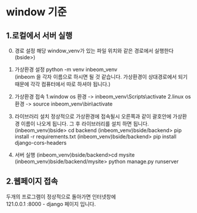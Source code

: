 # window 기준

## 1.로컬에서 서버 실행   
0. 경로 설정
해당 window_venv가 있는 파일 위치와 같은 경로에서 실행한다(bside>)

1. 가상환경 설정
python -m venv inbeom_venv    
(inbeom 을 각자 이름으로 하시면 될 것 같습니다. 가상환경이 상대경로에서 되기 때문에 각각 컴퓨터에서 따로 하셔야 됩니다.)

2. 가상환경 접속
1.window os 환경 -> inbeom_venv\Scripts\activate
2.linux os 환경 -> source inbeom_venv\bin\activate  

3. 라이브러리 설치
정상적으로 가상환경에 접속될시 오른쪽과 같이 괄호안에 가상환경 이름이 나오게 됩니다. 그 후 라이브러리를 설치 하면 됩니다.
(inbeom_venv)bside> cd backend
(inbeom_venv)bside/backend> pip install -r requirements.txt
(inbeom_venv)bside/backend> pip install django-cors-headers

4. 서버 실행
(inbeom_venv)bside/backend>cd mysite
(inbeom_venv)bside/backend/mysite> python manage.py runserver


## 2.웹페이지 접속
두개의 프로그램이 정상적으로 돌아가면 인터넷창에    
121.0.0.1 :8000 - django 페이지 입니다.
